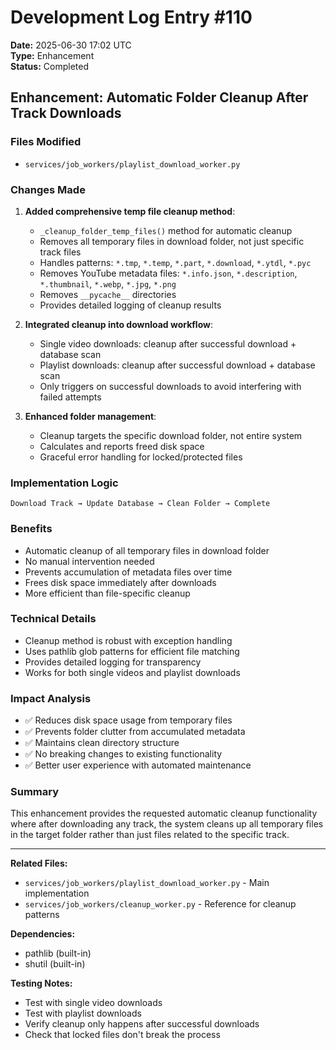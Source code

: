 # Development Log Entry #110

**Date:** 2025-06-30 17:02 UTC  
**Type:** Enhancement  
**Status:** Completed  

## Enhancement: Automatic Folder Cleanup After Track Downloads

### Files Modified
- `services/job_workers/playlist_download_worker.py`

### Changes Made

1. **Added comprehensive temp file cleanup method**:
   - `_cleanup_folder_temp_files()` method for automatic cleanup
   - Removes all temporary files in download folder, not just specific track files
   - Handles patterns: `*.tmp`, `*.temp`, `*.part`, `*.download`, `*.ytdl`, `*.pyc`
   - Removes YouTube metadata files: `*.info.json`, `*.description`, `*.thumbnail`, `*.webp`, `*.jpg`, `*.png`
   - Removes `__pycache__` directories
   - Provides detailed logging of cleanup results

2. **Integrated cleanup into download workflow**:
   - Single video downloads: cleanup after successful download + database scan
   - Playlist downloads: cleanup after successful download + database scan
   - Only triggers on successful downloads to avoid interfering with failed attempts

3. **Enhanced folder management**:
   - Cleanup targets the specific download folder, not entire system
   - Calculates and reports freed disk space
   - Graceful error handling for locked/protected files

### Implementation Logic
```
Download Track → Update Database → Clean Folder → Complete
```

### Benefits
- Automatic cleanup of all temporary files in download folder
- No manual intervention needed
- Prevents accumulation of metadata files over time
- Frees disk space immediately after downloads
- More efficient than file-specific cleanup

### Technical Details
- Cleanup method is robust with exception handling
- Uses pathlib glob patterns for efficient file matching
- Provides detailed logging for transparency
- Works for both single videos and playlist downloads

### Impact Analysis
- ✅ Reduces disk space usage from temporary files
- ✅ Prevents folder clutter from accumulated metadata
- ✅ Maintains clean directory structure
- ✅ No breaking changes to existing functionality
- ✅ Better user experience with automated maintenance

### Summary
This enhancement provides the requested automatic cleanup functionality where after downloading any track, the system cleans up all temporary files in the target folder rather than just files related to the specific track.

---

**Related Files:**
- `services/job_workers/playlist_download_worker.py` - Main implementation
- `services/job_workers/cleanup_worker.py` - Reference for cleanup patterns

**Dependencies:**
- pathlib (built-in)
- shutil (built-in)

**Testing Notes:**
- Test with single video downloads
- Test with playlist downloads
- Verify cleanup only happens after successful downloads
- Check that locked files don't break the process 